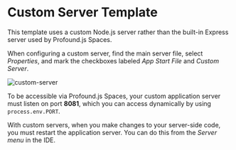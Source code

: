 
# Custom Server Template

This template uses a custom Node.js server rather than the built-in Express server used by Profound.js Spaces.

When configuring a custom server, find the main server file, select *Properties*, and mark the checkboxes labeled *App Start File* and *Custom Server*.

![custom-server](/community/docs/getting-started/img/custom-server.png)

To be accessible via Profound.js Spaces, your custom application server must listen on port **8081**, which you can access dynamically by using `process.env.PORT`. 


With custom servers, when you make changes to your server-side code, you must restart the application server. You can do this from the *Server menu* in the IDE.
